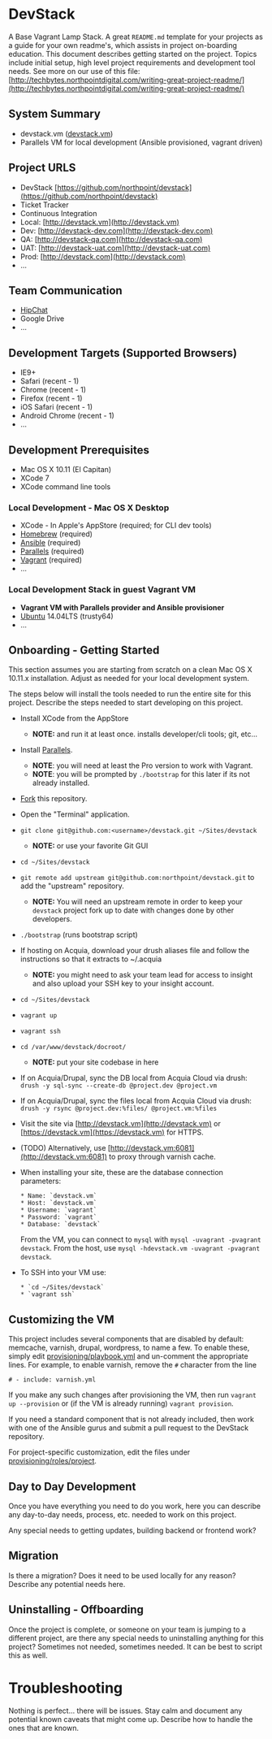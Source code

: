 # DevStack

A Base Vagrant Lamp Stack. A great `README.md` template for your projects as a guide for your own readme's, which assists in project on-boarding education. This document describes getting started on the project. Topics include initial setup, high level project requirements and development tool needs. See more on our use of this file: [http://techbytes.northpointdigital.com/writing-great-project-readme/](http://techbytes.northpointdigital.com/writing-great-project-readme/)

## System Summary

* devstack.vm ([devstack.vm](http://devstack.vm))
* Parallels VM for local development (Ansible provisioned, vagrant driven)

## Project URLS

* DevStack [https://github.com/northpoint/devstack](https://github.com/northpoint/devstack)
* Ticket Tracker
* Continuous Integration
* Local: [http://devstack.vm](http://devstack.vm)
* Dev: [http://devstack-dev.com](http://devstack-dev.com)
* QA: [http://devstack-qa.com](http://devstack-qa.com)
* UAT: [http://devstack-uat.com](http://devstack-uat.com)
* Prod: [http://devstack.com](http://devstack.com)
* ...

## Team Communication

* [HipChat](https://www.hipchat.com)
* Google Drive
* ...

## Development Targets (Supported Browsers)

* IE9+
* Safari (recent - 1)
* Chrome (recent - 1)
* Firefox (recent - 1)
* iOS Safari (recent - 1)
* Android Chrome (recent - 1)
* ...

## Development Prerequisites

* Mac OS X 10.11 (El Capitan)
* XCode 7
* XCode command line tools

### Local Development - Mac OS X Desktop

* XCode - In Apple's AppStore (required; for CLI dev tools)
* [Homebrew](http://brew.sh) (required)
* [Ansible](http://www.ansible.com) (required)
* [Parallels](http://www.parallels.com/) (required)
* [Vagrant](https://www.vagrantup.com) (required)
* ...

### Local Development Stack in guest Vagrant VM

* **Vagrant VM with Parallels provider and Ansible provisioner**
* [Ubuntu](http://www.ubuntu.com) 14.04LTS (trusty64)
* ...

## Onboarding - Getting Started

This section assumes you are starting from scratch on a clean Mac OS X 10.11.x installation. Adjust as needed for your local development system.

The steps below will install the tools needed to run the entire site for this project. Describe the steps needed to start developing on this project.

* Install XCode from the AppStore
  * **NOTE:** and run it at least once. installs developer/cli tools; git, etc...
* Install [Parallels](http://www.parallels.com/try/pd/).
  * **NOTE**: you will need at least the Pro version to work with Vagrant.
  * **NOTE**: you will be prompted by `./bootstrap` for this later if its not already installed.
* [Fork](https://github.com/northpoint/devstack#fork-destination-box) this repository.
* Open the "Terminal" application.
* `git clone git@github.com:<username>/devstack.git ~/Sites/devstack`
  * **NOTE:** or use your favorite Git GUI
* `cd ~/Sites/devstack`
* `git remote add upstream git@github.com:northpoint/devstack.git` to add the "upstream" repository.
  * **NOTE:** You will need an upstream remote in order to keep your `devstack` project fork up to date with changes done by other developers.
* `./bootstrap` (runs bootstrap script)
* If hosting on Acquia, download your drush aliases file and follow the instructions so that it extracts to ~/.acquia
  * **NOTE:** you might need to ask your team lead for access to insight and also upload your SSH key to your insight account.
* `cd ~/Sites/devstack`
* `vagrant up`
* `vagrant ssh`
* `cd /var/www/devstack/docroot/`
  * **NOTE:** put your site codebase in here
* If on Acquia/Drupal, sync the DB local from Acquia Cloud via drush: `drush -y sql-sync --create-db @project.dev @project.vm`
* If on Acquia/Drupal, sync the files local from Acquia Cloud via drush: `drush -y rsync @project.dev:%files/ @project.vm:%files`
* Visit the site via [http://devstack.vm](http://devstack.vm) or
  [https://devstack.vm](https://devstack.vm) for HTTPS.
* (TODO) Alternatively, use [http://devstack.vm:6081](http://devstack.vm:6081)
  to proxy through varnish cache.
* When installing your site, these are the database connection parameters:

      * Name: `devstack.vm`
      * Host: `devstack.vm`
      * Username: `vagrant`
      * Password: `vagrant`
      * Database: `devstack`

  From the VM, you can connect to `mysql` with `mysql -uvagrant -pvagrant devstack`.
  From the host, use `mysql -hdevstack.vm -uvagrant -pvagrant devstack`.

* To SSH into your VM use:

      * `cd ~/Sites/devstack`
      * `vagrant ssh`


## Customizing the VM

This project includes several components that are disabled by default:  memcache, varnish, drupal, wordpress, to name a few. To enable these, simply edit [provisioning/playbook.yml](provisioning/playbook.yml) and un-comment the appropriate lines. For example, to enable varnish, remove the `#` character from the line

```
# - include: varnish.yml
```

If you make any such changes after provisioning the VM, then run `vagrant up --provision` or (if the VM is already running) `vagrant provision`.

If you need a standard component that is not already included, then work with one of the Ansible gurus and submit a pull request to the DevStack repository.

For project-specific customization, edit the files under [provisioning/roles/project](provisioning/roles/project).

## Day to Day Development

Once you have everything you need to do you work, here you can describe any day-to-day needs, process, etc. needed to work on this project.

Any special needs to getting updates, building backend or frontend work?

## Migration

Is there a migration? Does it need to be used locally for any reason? Describe any potential needs here.

## Uninstalling - Offboarding

Once the project is complete, or someone on your team is jumping to a different project, are there any special needs to uninstalling anything for this project? Sometimes not needed, sometimes needed. It can be best to script this as well.

# Troubleshooting

Nothing is perfect... there will be issues. Stay calm and document any potential known caveats that might come up. Describe how to handle the ones that are known.
